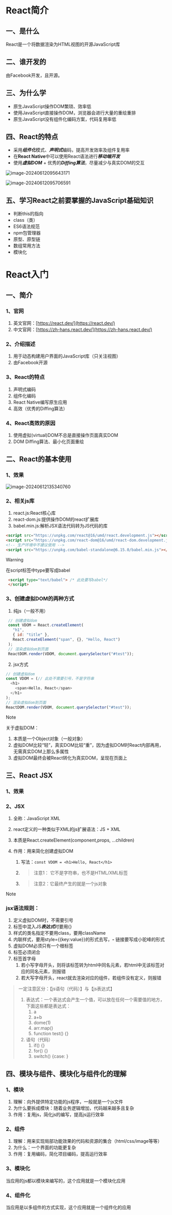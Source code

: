 # React简介

## 一、是什么

React是一个将数据渲染为HTML视图的开源JavaScript库

## 二、谁开发的

由Facebook开发，且开源。

## 三、为什么学

- 原生JavaScript操作DOM繁琐、效率低
- 使用JavaScript直接操作DOM，浏览器会进行大量的重绘重排
- 原生JavaScript没有组件化编码方案，代码复用率低

## 四、React的特点

- 采用***组件化***模式、***声明式***编码，提高开发效率及组件复用率
- 在**React Native**中可以使用React语法进行***移动端开发***
- 使用***虚拟DOM*** + 优秀的***Diffing算法***，尽量减少与真实DOM的交互

![image-20240612095643171](C:\Users\whz\AppData\Roaming\Typora\typora-user-images\image-20240612095643171.png)

![image-20240612095706591](C:\Users\whz\AppData\Roaming\Typora\typora-user-images\image-20240612095706591.png)

## 五、学习React之前要掌握的JavaScript基础知识

- 判断this的指向
- class（类）
- ES6语法规范
- npm包管理器
- 原型、原型链
- 数组常用方法
- 模块化

# React入门

## 一、简介

### 1、官网

1. 英文官网：[https://react.dev/](https://react.dev/)
2. 中文官网：[https://zh-hans.react.dev/](https://zh-hans.react.dev/)

### 2、介绍描述

1. 用于动态构建用户界面的JavaScript库（只关注视图）
2. 由Facebook开源

### 3、React的特点

1. 声明式编码
2. 组件化编码
3. React Native编写原生应用
4. 高效（优秀的Diffing算法）

### 4、React高效的原因

1. 使用虚拟(virtual)DOM不总是直接操作页面真实DOM
2. DOM Diffing算法、最小化页面重绘

## 二、React的基本使用

### 1、效果

![image-20240612135340760](C:\Users\whz\AppData\Roaming\Typora\typora-user-images\image-20240612135340760.png)

### 2、相关js库

1. react.js:React核心库
2. react-dom.js:提供操作DOM的react扩展库
3. babel.min.js:解析JSX语法代码转为JS代码的库

```html
<script src="https://unpkg.com/react@16/umd/react.development.js"></script>
<script src="https://unpkg.com/react-dom@16/umd/react-dom.development.js"></script>
<!-- 生产环境中不建议使用 -->
<script src="https://unpkg.com/babel-standalone@6.15.0/babel.min.js"></script>
```

> [!WARNING]
>
> 在script标签中type要写成babel
>
> ```html
>  <script type="text/babel"> /* 此处要写babel*/
>  </script>
> ```

### 3、创建虚拟DOM的两种方式

1. 纯js（一般不用）

 ```js
  // 创建虚拟dom
  const VDOM = React.createElement(
    "h1",
    { id: "title" },
    React.createElement("span", {}, "Hello, React")
  ); 
  // 渲染虚拟dom到页面
  ReactDOM.render(VDOM, document.querySelector("#test"));
 ```

2. jsx方式

```js
// 创建虚拟dom
const VDOM = (// 此处不需要引号，不是字符串
  <h1>
    <span>Hello, React</span>
  </h1>
); 
// 渲染虚拟dom到页面
ReactDOM.render(VDOM, document.querySelector("#test"));
```

> [!NOTE]
>
> 关于虚拟DOM：
>
> 1. 本质是一个Object对象（一般对象）
> 2. 虚拟DOM比较“轻”，真实DOM比较“重”，因为虚拟DOM时React内部再用，无需真实DOM上那么多属性
> 3. 虚拟DOM最终会被React转化为真实DOM，呈现在页面上

## 三、React JSX

### 1、效果

### 2、JSX

1. 全称：JavaScript XML

2. react定义的一种类似于XML的js扩展语法：JS + XML

3. 本质是React.createElement(component,props, ...children)

4. 作用：用来简化创建虚拟DOM

   1. 写法：`const VDOM = <h1>Hello, React</h1>`

   2. > 注意1： 它不是字符串，也不是HTML/XML标签 

   3. > 注意2：它最终产生的就是一个js对象

      

> [!NOTE]
>
> ### jsx语法规则：
>
> 1. 定义虚拟DOM时，不需要引号
> 2. 标签中混入JS***表达式***时要用{}
> 3. 样式的类名指定不要用class，要用className
> 4. 内联样式，要用style={{key:value}}的形式去写，**-** 链接要写成小驼峰的形式
> 5. 虚拟DOM必须只有一个根标签
> 6. 标签必须闭合
> 7. 标签首字母
>    1. 若小写字母开头，则将该标签转为html中同名元素，若html中无该标签对应的同名元素，则报错
>    2. 若大写字母开头，react就去渲染对应的组件，若组件没有定义，则报错
>
> 

> 一定注意区分：【js语句（代码）】与【js表达式】
>
> 1. 表达式：一个表达式会产生一个值，可以放在任何一个需要值的地方，下面这些都是表达式：
>    1. a
>    2. a+b
>    3. dome(1)
>    4. arr.map()
>    5. function test() {}
> 2. 语句（代码）
>    1. if() {}
>    2. for() {}
>    3. switch() {case: }

## 四、模块与组件、模块化与组件化的理解

### 1、模块

1. 理解：向外提供特定功能的js程序，一般就是一个js文件
2. 为什么要拆成模块：随着业务逻辑增加，代码越来越多且复杂
3. 作用：复用js，简化js的编写，提高js运行效率

### 2、组件

1. 理解：用来实现局部功能效果的代码和资源的集合（html/css/image等等）
2. 为什么：一个界面的功能更复杂
3. 作用：复用编码，简化项目编码，提高运行效率

### 3、模块化

当应用的js都以模块来编写的，这个应用就是一个模块化应用

### 4、组件化

当应用是以多组件的方式实现，这个应用就是一个组件化的应用
